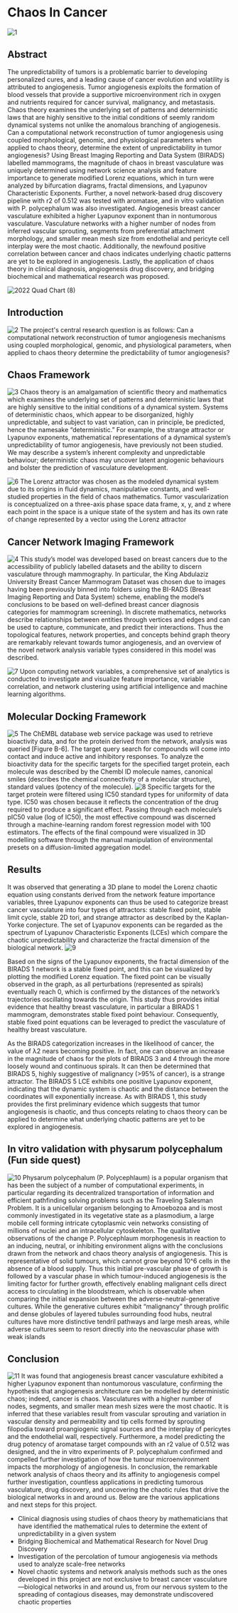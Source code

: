 # Chaos In Cancer
![1](https://github.com/Crayonline/Chaos-In-Cancer/assets/65458882/be9dcb3f-0dd9-4fa3-97cf-12358ceee558)

## Abstract
The unpredictability of tumors is a problematic barrier to developing personalized cures, and a leading cause of cancer evolution and volatility is attributed to angiogenesis. Tumor angiogenesis exploits the formation of blood vessels that provide a supportive microenvironment rich in oxygen and nutrients required for cancer survival, malignancy, and metastasis. Chaos theory examines the underlying set of patterns and deterministic laws that are highly sensitive to the initial conditions of seemly random dynamical systems not unlike the anomalous branching of angiogenesis. Can a computational network reconstruction of tumor angiogenesis using coupled morphological, genomic, and physiological parameters when applied to chaos theory, determine the extent of unpredictability in tumor angiogenesis? Using Breast Imaging Reporting and Data System (BIRADS) labelled mammograms, the magnitude of chaos in breast vasculature was uniquely determined using network science analysis and feature importance to generate modified Lorenz equations, which in turn were analyzed by bifurcation diagrams, fractal dimensions, and Lyapunov Characteristic Exponents. Further, a novel network-based drug discovery pipeline with r2 of 0.512 was tested with aromatase, and in vitro validation with P. polycephalum was also investigated. Angiogenesis breast cancer vasculature exhibited a higher Lyapunov exponent than in nontumorous vasculature. Vasculature networks with a higher number of nodes from inferred vascular sprouting, segments from preferential attachment morphology, and smaller mean mesh size from endothelial and pericyte cell interplay were the most chaotic. Additionally, the newfound positive correlation between cancer and chaos indicates underlying chaotic patterns are yet to be explored in angiogenesis. Lastly, the application of chaos theory in clinical diagnosis, angiogenesis drug discovery, and bridging biochemical and mathematical research was proposed.

![2022 Quad Chart (8)](https://github.com/Crayonline/Chaos-In-Cancer/assets/65458882/22fcde61-5ca0-48c0-b1b5-fb63327fb896)

## Introduction
![2](https://github.com/Crayonline/Chaos-In-Cancer/assets/65458882/6d080ce9-b48f-4e20-8393-66667a22f780)
The project's central research question is as follows: Can a computational network reconstruction of tumor angiogenesis mechanisms using coupled morphological, genomic, and physiological parameters, when applied to chaos theory determine the predictability of tumor angiogenesis?

## Chaos Framework
![3](https://github.com/Crayonline/Chaos-In-Cancer/assets/65458882/aea43954-0a1c-42f9-96c6-2703336f9126)
Chaos theory is an amalgamation of scientific theory and mathematics which examines the underlying set of patterns and deterministic laws that are highly sensitive to the initial conditions of a dynamical system. Systems of deterministic chaos, which appear to be disorganized, highly unpredictable, and subject to vast variation, can in principle, be predicted, hence the namesake “deterministic.” For example, the strange attractor or Lyapunov exponents, mathematical representations of a dynamical system’s unpredictability of tumor angiogenesis, have previously not been studied. We may describe a system’s inherent complexity and unpredictable behaviour; deterministic chaos may uncover latent angiogenic behaviours and bolster the prediction of vasculature development.

![6](https://github.com/Crayonline/Chaos-In-Cancer/assets/65458882/019770c5-53b3-40a6-a72b-e99de76663e1)
The Lorenz attractor was chosen as the modeled dynamical system due to its origins in fluid dynamics, manipulative constants, and well-studied properties in the field of chaos mathematics. Tumor vascularization is conceptualized on a three-axis phase space data frame, x, y, and z where each point in the space is a unique state of the system and has its own rate of change represented by a vector using the Lorenz attractor

## Cancer Network Imaging Framework
![4](https://github.com/Crayonline/Chaos-In-Cancer/assets/65458882/d9e06a2e-67a1-4bbe-a2cc-3f4dd2298d35)
This study’s model was developed based on breast cancers due to the accessibility of publicly labelled datasets and the ability to discern vasculature through mammography. In particular, the King Abdulaziz University Breast Cancer Mammogram Dataset was chosen due to images having been previously binned into folders using the BI-RADS (Breast Imaging Reporting and Data System) scheme, enabling the model’s conclusions to be based on well-defined breast cancer diagnosis categories for mammogram screening). 
In discrete mathematics, networks describe relationships between entities through vertices and edges and can be used to capture, communicate, and predict their interactions. Thus the topological features, network properties, and concepts behind graph theory are remarkably relevant towards tumor angiogenesis, and an overview of the novel network analysis variable types considered in this model was described.

![7](https://github.com/Crayonline/Chaos-In-Cancer/assets/65458882/d1bd0199-a64c-4b70-bf1b-639cf2b0c1cf)
Upon computing network variables, a comprehensive set of analytics is conducted to investigate and visualize feature importance, variable correlation, and network clustering using artificial intelligence and machine learning algorithms. 

## Molecular Docking Framework
![5](https://github.com/Crayonline/Chaos-In-Cancer/assets/65458882/d24d76b7-7e08-46c6-a5c1-e24ade75e8bc)
The ChEMBL database web service package was used to retrieve bioactivity data, and for the protein derived from the network, analysis was queried [Figure B-6]. The target query search for compounds will come into contact and induce active and inhibitory responses. To analyze the bioactivity data for the specific targets for the specified target protein, each molecule was described by the Chembl ID molecule names, canonical smiles (describes the chemical connectivity of a molecular structure), standard values (potency of the molecule). 
![8](https://github.com/Crayonline/Chaos-In-Cancer/assets/65458882/dc4d6372-5bb2-43d5-a297-ca739fada8a5)
Specific targets for the target protein were filtered using IC50 standard types for uniformity of data type. IC50 was chosen because it reflects the concentration of the drug required to produce a significant effect. Passing through each molecule’s pIC50 value (log of IC50), the most effective compound was discerned through a machine-learning random forest regression model with 100 estimators. The effects of the final compound were visualized in 3D modelling software through the manual manipulation of environmental presets on a diffusion-limited aggregation model. 

## Results
It was observed that generating a 3D plane to model the Lorenz chaotic equation using constants derived from the network feature importance variables, three Lyapunov exponents can thus be used to categorize breast cancer vasculature into four types of attractors: stable fixed point, stable limit cycle, stable 2D tori, and strange attractor as described by the Kaplan-Yorke conjecture. The set of Lyapunov exponents can be regarded as the spectrum of Lyapunov Characteristic Exponents (LCEs) which compare the chaotic unpredictability and characterize the fractal dimension of the biological network.
![9](https://github.com/Crayonline/Chaos-In-Cancer/assets/65458882/bfff453a-398d-40a2-8f4c-1774fa431602)

Based on the signs of the Lyapunov exponents, the fractal dimension of the BIRADS 1 network is a stable fixed point, and this can be visualized by plotting the modified Lorenz equation. The fixed point can be visually observed in the graph, as all perturbations (represented as spirals) eventually reach 0, which is confirmed by the distances of the network’s trajectories oscillating towards the origin. This study thus provides initial evidence that healthy breast vasculature, in particular a BIRADS 1 mammogram, demonstrates stable fixed point behaviour. Consequently, stable fixed point equations can be leveraged to predict the vasculature of healthy breast vasculature.

As the BIRADS categorization increases in the likelihood of cancer, the value of λ2 nears becoming positive. In fact, one can observe an increase in the magnitude of chaos for the plots of BIRADS 3 and 4 through the more loosely wound and continuous spirals. It can then be determined that BIRADS 5, highly suggestive of malignancy (>95% of cancer), is a strange attractor. The BIRADS 5 LCE exhibits one positive Lyapunov exponent, indicating that the dynamic system is chaotic and the distance between the coordinates will exponentially increase. As with BIRADS 1, this study provides the first preliminary evidence which suggests that tumor angiogenesis is chaotic, and thus concepts relating to chaos theory can be applied to determine what underlying chaotic patterns are yet to be explored in angiogenesis.

## In vitro validation with physarum polycephalum (Fun side quest)
![10](https://github.com/Crayonline/Chaos-In-Cancer/assets/65458882/f186f5ca-0575-49a4-a547-9b3a4dfc4875)
Physarum polycephalum (P. Polycephlaum) is a popular organism that has been the subject of a number of computational experiments, in particular regarding its decentralized transportation of information and efficient pathfinding solving problems such as the Traveling Salesman Problem. It is a unicellular organism belonging to Amoebozoa and is most commonly investigated in its vegetative state as a plasmodium, a large mobile cell forming intricate cytoplasmic vein networks consisting of millions of nuclei and an intracellular cytoskeleton. 
The qualitative observations of the change P. Polycephlaum morphogenesis in reaction to an inducing, neutral, or inhibiting environment aligns with the conclusions drawn from the network and chaos theory analysis of angiogenesis. This is representative of solid tumours, which cannot grow beyond 10^6 cells in the absence of a blood supply. Thus this initial pre-vascular phase of growth is followed by a vascular phase in which tumour-induced angiogenesis is the limiting factor for further growth, effectively enabling malignant cells direct access to circulating in the bloodstream, which is observable when comparing the initial expansion between the adverse-neutral-generative cultures. While the generative cultures exhibit “malignancy” through prolific and dense globules of layered tubules surrounding food hubs, neutral cultures have more distinctive tendril pathways and large mesh areas, while adverse cultures seem to resort directly into the neovascular phase with weak islands

## Conclusion
![11](https://github.com/Crayonline/Chaos-In-Cancer/assets/65458882/e2562669-1d28-48d0-8d2a-70185d2660c4)
It was found that angiogenesis breast cancer vasculature exhibited a higher Lyapunov exponent than nontumorous vasculature, confirming the hypothesis that angiogenesis architecture can be modelled by deterministic chaos; indeed, cancer is chaos. Vasculatures with a higher number of nodes, segments, and smaller mean mesh sizes were the most chaotic. It is inferred that these variables result from vascular sprouting and variation in vascular density and permeability and tip cells formed by sprouting filopodia toward proangiogenic signal sources and the interplay of pericytes and the endothelial wall, respectively. Furthermore, a model predicting the drug potency of aromatase target compounds with an r2 value of 0.512 was designed, and the in vitro experiments of P. polycephalum confirmed and compelled further investigation of how the tumour microenvironment impacts the morphology of angiogenesis. In conclusion, the remarkable network analysis of chaos theory and its affinity to angiogenesis compel further investigation, countless applications in predicting tumorous vasculature, drug discovery, and uncovering the chaotic rules that drive the biological networks in and around us. Below are the various applications and next steps for this project.
* Clinical diagnosis using studies of chaos theory by mathematicians that have identified the mathematical rules to determine the extent of unpredictability in a given system
* Bridging Biochemical and Mathematical Research for Novel Drug Discovery
* Investigation of the percolation of tumour angiogenesis via methods used to analyze scale-free networks
* Novel chaotic systems and network analysis methods such as the ones developed in this project are not exclusive to breast cancer vasculature—biological networks in and around us, from our nervous system to the spreading of contagious diseases, may demonstrate undiscovered chaotic properties
